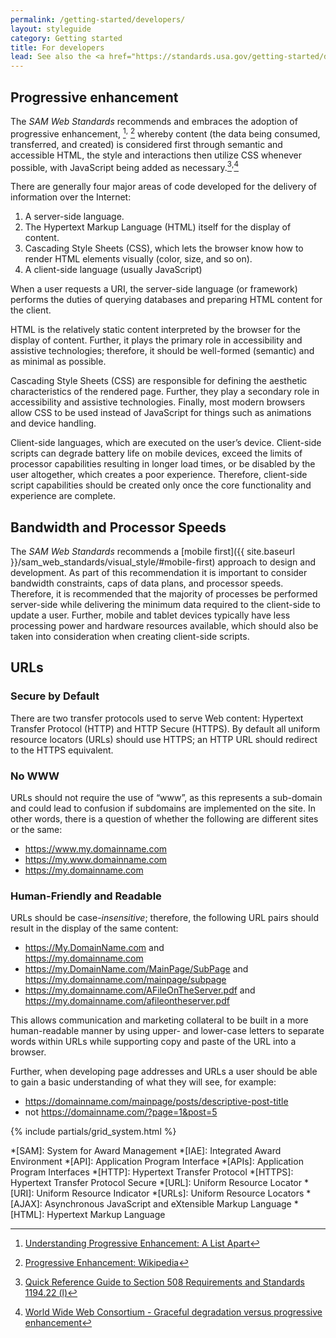 ```yaml
---
permalink: /getting-started/developers/
layout: styleguide
category: Getting started
title: For developers
lead: See also the <a href="https://standards.usa.gov/getting-started/developers/">US Web Design Standards - For developers</a>. 
---
```


## Progressive enhancement

The *SAM Web Standards* recommends and embraces the adoption of progressive enhancement, [^ProgressiveEnhancement1]<sup>,</sup> [^ProgressiveEnhancement2] whereby content (the data being consumed, transferred, and created) is considered first through semantic and accessible HTML, the style and interactions then utilize CSS whenever possible, with JavaScript being added as necessary.[^Section508]<sup>,</sup>[^w3cProgressiveEnhancement]

There are generally four major areas of code developed for the delivery of information over the Internet:

1. A server-side language.
2. The Hypertext Markup Language (HTML) itself for the display of content.
3. Cascading Style Sheets (CSS), which lets the browser know how to render HTML elements visually (color, size, and so on).
4. A client-side language (usually JavaScript)

When a user requests a URI, the server-side language (or framework) performs the duties of querying databases and preparing HTML content for the client.

HTML is the relatively static content interpreted by the browser for the display of content. Further, it plays the primary role in accessibility and assistive technologies; therefore, it should be well-formed (semantic) and as minimal as possible.

Cascading Style Sheets (CSS) are responsible for defining the aesthetic characteristics of the rendered page. Further, they play a secondary role in accessibility and assistive technologies. Finally, most modern browsers allow CSS to be used instead of JavaScript for things such as animations and device handling.

Client-side languages, which are executed on the user’s device. Client-side scripts can degrade battery life on mobile devices, exceed the limits of processor capabilities resulting in longer load times, or be disabled by the user altogether, which creates a poor experience. Therefore, client-side script capabilities should be created only once the core functionality and experience are complete.

## Bandwidth and Processor Speeds

The *SAM Web Standards* recommends a [mobile first]({{ site.baseurl }}/sam_web_standards/visual_style/#mobile-first) approach to design and development. As part of this recommendation it is important to consider bandwidth constraints, caps of data plans, and processor speeds. Therefore, it is recommended that the majority of processes be performed server-side while delivering the minimum data required to the client-side to update a user. Further, mobile and tablet devices typically have less processing power and hardware resources available, which should also be taken into consideration when creating client-side scripts.

## URLs

### Secure by Default

There are two transfer protocols used to serve Web content: Hypertext Transfer Protocol (HTTP) and HTTP Secure (HTTPS). By default all uniform resource locators (URLs) should use HTTPS; an HTTP URL should redirect to the HTTPS equivalent.


### No WWW

URLs should not require the use of “www”, as this represents a sub-domain and could lead to confusion if subdomains are implemented on the site. In other words, there is a question of whether the following are different sites or the same:

* https://www.my.domainname.com
* https://my.www.domainname.com
* https://my.domainname.com

### Human-Friendly and Readable

URLs should be case-*insensitive*; therefore, the following URL pairs should result in the display of the same content:

* https://My.DomainName.com and<br>https://my.domainname.com
* https://my.DomainName.com/MainPage/SubPage and<br>https://my.domainname.com/mainpage/subpage
* https://my.domainname.com/AFileOnTheServer.pdf and<br>https://my.domainname.com/afileontheserver.pdf

This allows communication and marketing collateral to be built in a more human-readable manner by using upper- and lower-case letters to separate words within URLs while supporting copy and paste of the URL into a browser.

Further, when developing page addresses and URLs a user should be able to gain a basic understanding of what they will see, for example:

* https://domainname.com/mainpage/posts/descriptive-post-title
* not https://domainname.com/?page=1&post=5

{% include partials/grid_system.html %}

[^Section508]: [Quick Reference Guide to Section 508 Requirements and Standards 1194.22 (l)](http://www.section508.gov/content/learn/standards/quick-reference-guide#1194.22l)
[^w3cProgressiveEnhancement]: [World Wide Web Consortium - Graceful degradation versus progressive enhancement](https://www.w3.org/wiki/Graceful_degradation_versus_progressive_enhancement)
[^AddressNames]: While there are some differences in the details of these terms, for the most part, they can be used interchangibly: URL, URI, Address, Path, Route, and others.
[^ProgressiveEnhancement1]: [Understanding Progressive Enhancement: A List Apart](http://alistapart.com/article/understandingprogressiveenhancement)
[^ProgressiveEnhancement2]: [Progressive Enhancement: Wikipedia](https://en.wikipedia.org/wiki/Progressive_enhancement)

*[SAM]: System for Award Management
*[IAE]: Integrated Award Environment
*[API]: Application Program Interface
*[APIs]: Application Program Interfaces
*[HTTP]: Hypertext Transfer Protocol
*[HTTPS]: Hypertext Transfer Protocol Secure
*[URL]: Uniform Resource Locator
*[URI]: Uniform Resource Indicator
*[URLs]: Uniform Resource Locators
*[AJAX]: Asynchronous JavaScript and eXtensible Markup Language
*[HTML]: Hypertext Markup Language
